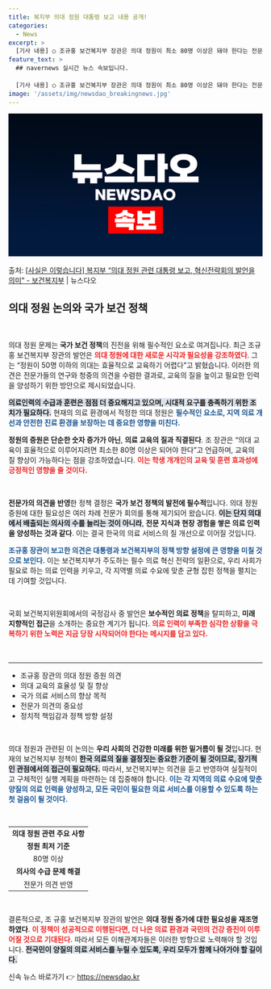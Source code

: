 ```yaml
---
title: 복지부 의대 정원 대통령 보고 내용 공개!
categories:
  - News
excerpt: >
  [기사 내용] ○ 조규홍 보건복지부 장관은 의대 정원이 최소 80명 이상은 돼야 한다는 전문가 의견을 대통령…
feature_text: >
  ## navernews 실시간 뉴스 속보입니다.

  [기사 내용] ○ 조규홍 보건복지부 장관은 의대 정원이 최소 80명 이상은 돼야 한다는 전문가 의견을 대통령…
image: '/assets/img/newsdao_breakingnews.jpg'
---
```


![뉴스다오 속보](/assets/img/newsdao_breakingnews.jpg)

<p>출처: <a href="https://newsdao.kr/2319" rel="dofollow">[사실은 이렇습니다] 복지부 “의대 정원 관련 대통령 보고, 혁신전략회의 발언을 의미” - 보건복지부</a> | 뉴스다오</p>

<h2 data-ke-size="size26">의대 정원 논의와 국가 보건 정책</h2>

<p data-ke-size="size16">&nbsp;</p>

의대 정원 문제는 <b>국가 보건 정책</b>의 진전을 위해 필수적인 요소로 여겨집니다. 최근 조규홍 보건복지부 장관의 발언은 <b><span style="color: #ee2323;">의대 정원에 대한 새로운 시각과 필요성을 강조하였다</span></b>. 그는 “정원이 50명 이하의 의대는 효율적으로 교육하기 어렵다”고 밝혔습니다. 이러한 의견은 전문가들의 연구와 청중의 의견을 수렴한 결과로, 교육의 질을 높이고 필요한 인력을 양성하기 위한 방안으로 제시되었습니다. 

<b><span style="background-color: #21538527;">의료인력의 수급과 훈련은 점점 더 중요해지고 있으며, 시대적 요구를 충족하기 위한 조치가 필요하다.</span></b> 현재의 의료 환경에서 적정한 의대 정원은 <b><span style="color: #1a5490;">필수적인 요소로, 지역 의료 개선과 안전한 진료 환경을 보장하는 데 중요한 영향을 미친다.</span></b>

<b>정원의 증원은 단순한 숫자 증가가 아닌</b>, <b>의료 교육의 질과 직결된다</b>. 조 장관은 “의대 교육이 효율적으로 이루어지려면 최소한 80명 이상은 되어야 한다”고 언급하며, 교육의 질 향상이 가능하다는 점을 강조하였습니다. <b><span style="color: #ee2323;">이는 학생 개개인의 교육 및 훈련 효과성에 긍정적인 영향을 줄 것이다.</span></b>

<p data-ke-size="size16">&nbsp;</p>

<b>전문가의 의견을 반영</b>한 정책 결정은 <b>국가 보건 정책의 발전에 필수적</b>입니다. 의대 정원 증원에 대한 필요성은 여러 차례 전문가 회의를 통해 제기되어 왔습니다. <b><span style="background-color: #21538527;">이는 단지 의대에서 배출되는 의사의 수를 늘리는 것이 아니라</span></b>, <b>전문 지식과 현장 경험을 쌓은 의료 인력을 양성하는 것과 같다</b>. 이는 결국 한국의 의료 서비스의 질 개선으로 이어질 것입니다.

<b><span style="color: #1a5490;">조규홍 장관이 보고한 의견은 대통령과 보건복지부의 정책 방향 설정에 큰 영향을 미칠 것으로 보인다.</span></b> 이는 보건복지부가 주도하는 필수 의료 혁신 전략의 일환으로, 우리 사회가 필요로 하는 의료 인력을 키우고, 각 지역별 의료 수요에 맞춘 균형 잡힌 정책을 펼치는 데 기여할 것입니다.

<p data-ke-size="size16">&nbsp;</p>

국회 보건복지위원회에서의 국정감사 중 발언은 <b>보수적인 의료 정책</b>을 탈피하고, <b>미래 지향적인 접근</b>을 소개하는 중요한 계기가 됩니다. <b><span style="color: #ee2323;">의료 인력이 부족한 심각한 상황을 극복하기 위한 노력은 지금 당장 시작되어야 한다는 메시지를 담고 있다.</span></b> 

　

<hr />

<ul>
  <li>조규홍 장관의 의대 정원 증원 의견</li>
  <li>의대 교육의 효율성 및 질 향상</li>
  <li>국가 의료 서비스의 향상 목적</li>
  <li>전문가 의견의 중요성</li>
  <li>정치적 책임감과 정책 방향 설정</li>
</ul>

<p data-ke-size="size16">&nbsp;</p>

의대 정원과 관련된 이 논의는 <b>우리 사회의 건강한 미래를 위한 밑거름이 될 것</b>입니다. 현재의 보건복지부 정책이 <b><span style="background-color: #21538527;">한국 의료의 질을 결정짓는 중요한 기준이 될 것이므로, 장기적인 관점에서의 접근이 필요하다.</span></b> 따라서, 보건복지부는 의견을 듣고 반영하여 실질적이고 구체적인 실행 계획을 마련하는 데 집중해야 합니다. <b><span style="color: #1a5490;">이는 각 지역의 의료 수요에 맞춘 양질의 의료 인력을 양성하고, 모든 국민이 필요한 의료 서비스를 이용할 수 있도록 하는 첫 걸음이 될 것이다.</span></b> 

<p data-ke-size="size16">&nbsp;</p>

<table>
  <tr>
    <td style="text-align: center; height: 17px;"><b>의대 정원 관련 주요 사항</b></td>
  </tr>
  <tr>
    <td style="text-align: center; height: 17px;"><b>정원 최저 기준</b></td>
  </tr>
  <tr>
    <td style="text-align: center; height: 17px;">80명 이상</td>
  </tr>
  <tr>
    <td style="text-align: center; height: 17px;"><b>의사의 수급 문제 해결</b></td>
  </tr>
  <tr>
    <td style="text-align: center; height: 17px;">전문가 의견 반영</td>
  </tr>
</table>

<p data-ke-size="size16">&nbsp;</p>

결론적으로, 조 규홍 보건복지부 장관의 발언은 <b>의대 정원 증가에 대한 필요성을 재조명하였다</b>. <b><span style="color: #ee2323;">이 정책이 성공적으로 이행된다면, 더 나은 의료 환경과 국민의 건강 증진이 이루어질 것으로 기대된다.</span></b> 따라서 모든 이해관계자들은 이러한 방향으로 노력해야 할 것입니다. <b><span style="background-color: #21538527;">전국민이 양질의 의료 서비스를 누릴 수 있도록, 우리 모두가 함께 나아가야 할 길이다.</span></b> 

신속 뉴스 바로가기 👉 <a href="https://newsdao.kr" rel="dofollow">https://newsdao.kr</a>


